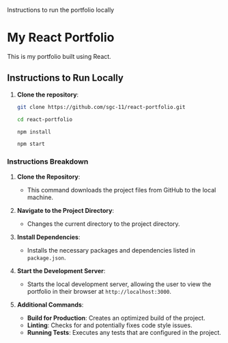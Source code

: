 Instructions to run the portfolio locally

# My React Portfolio

This is my portfolio built using React.

## Instructions to Run Locally

1. **Clone the repository**:
   ```sh
   git clone https://github.com/sgc-11/react-portfolio.git

   cd react-portfolio

   npm install

   npm start


### Instructions Breakdown

1. **Clone the Repository**:
   - This command downloads the project files from GitHub to the local machine.

2. **Navigate to the Project Directory**:
   - Changes the current directory to the project directory.

3. **Install Dependencies**:
   - Installs the necessary packages and dependencies listed in `package.json`.

4. **Start the Development Server**:
   - Starts the local development server, allowing the user to view the portfolio in their browser at `http://localhost:3000`.

5. **Additional Commands**:
   - **Build for Production**: Creates an optimized build of the project.
   - **Linting**: Checks for and potentially fixes code style issues.
   - **Running Tests**: Executes any tests that are configured in the project.


